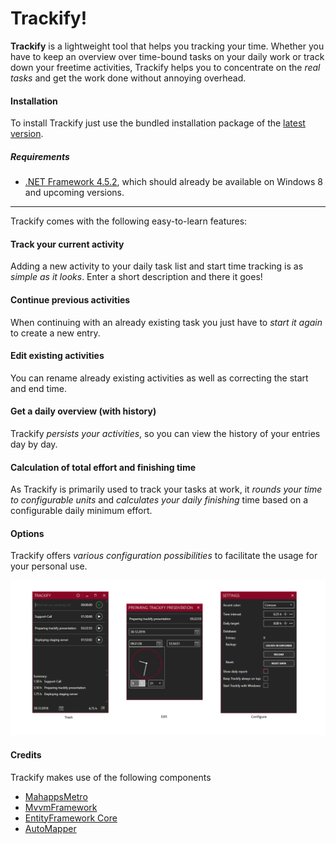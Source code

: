 # Trackify!

**Trackify** is a lightweight tool that helps you tracking your time. Whether you have to keep an overview over time-bound tasks on your daily work or track down your freetime activities, Trackify helps you to concentrate on the _real tasks_ and get the work done without annoying overhead. 

#### Installation 
To install Trackify just use the bundled installation package of the 
[latest version](https://github.com/Horizon0156/Trackify/releases/download/v1.0.1_time_tracker/Trackify.Setup.1.0.1.exe).

##### Requirements
- [.NET Framework 4.5.2](https://www.microsoft.com/de-de/download/details.aspx?id=42642), which should already be available on Windows 8 and upcoming versions.

----------
Trackify comes with the following easy-to-learn features:

#### Track your current activity
Adding a new activity to your daily task list and start time tracking is as _simple as it looks_. Enter a short description and there it goes!

#### Continue previous activities
When continuing with an already existing task you just have to _start it again_ to create a new entry.

#### Edit existing activities
You can rename already existing activities as well as correcting the start and end time.

#### Get a daily overview (with history)
Trackify _persists your activities_, so you can view the history of your entries day by day.

#### Calculation of total effort and finishing time
As Trackify is primarily used to track your tasks at work, it _rounds your time to configurable units_ and _calculates your daily finishing_ time based on a configurable daily minimum effort.

#### Options
Trackify offers _various configuration possibilities_ to facilitate the usage for your personal use.

![overview](https://raw.githubusercontent.com/Horizon0156/Trackify/master/docs/images/Trackify.png)

#### Credits
Trackify makes use of the following components

* [MahappsMetro](http://mahapps.com/)
* [MvvmFramework](https://horizon0156.github.io/Horizon.MvvmFramework/)
* [EntityFramework Core](https://docs.microsoft.com/en-us/ef/core/)
* [AutoMapper](http://automapper.org/)
